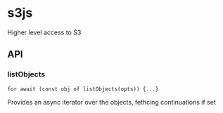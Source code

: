 # s3js
Higher level access to S3

## API
### listObjects
`for await (const obj of listObjects(opts)) {...}`

Provides an async iterator over the objects, fethcing continuations if set
